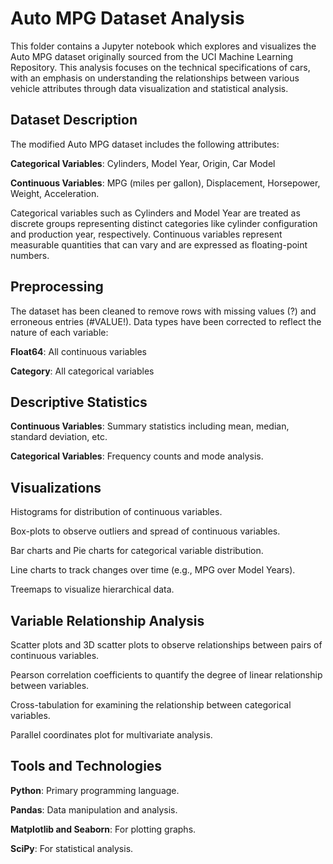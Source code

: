 # Auto MPG Dataset Analysis #
This folder contains a Jupyter notebook which explores and visualizes the Auto MPG dataset originally sourced from the UCI Machine Learning Repository. This analysis focuses on the technical specifications of cars, with an emphasis on understanding the relationships between various vehicle attributes through data visualization and statistical analysis.

## Dataset Description ##
The modified Auto MPG dataset includes the following attributes:

**Categorical Variables**: Cylinders, Model Year, Origin, Car Model

**Continuous Variables**: MPG (miles per gallon), Displacement, Horsepower, Weight, Acceleration.

Categorical variables such as Cylinders and Model Year are treated as discrete groups representing distinct categories like cylinder configuration and production year, respectively. Continuous variables represent measurable quantities that can vary and are expressed as floating-point numbers.

## Preprocessing ##
The dataset has been cleaned to remove rows with missing values (?) and erroneous entries (#VALUE!). Data types have been corrected to reflect the nature of each variable:

**Float64**: All continuous variables

**Category**: All categorical variables

## Descriptive Statistics ##
**Continuous Variables**: Summary statistics including mean, median, standard deviation, etc.

**Categorical Variables**: Frequency counts and mode analysis.

## Visualizations ##
Histograms for distribution of continuous variables.

Box-plots to observe outliers and spread of continuous variables.

Bar charts and Pie charts for categorical variable distribution.

Line charts to track changes over time (e.g., MPG over Model Years).

Treemaps to visualize hierarchical data.

## Variable Relationship Analysis ##
Scatter plots and 3D scatter plots to observe relationships between pairs of continuous variables.

Pearson correlation coefficients to quantify the degree of linear relationship between variables.

Cross-tabulation for examining the relationship between categorical variables.

Parallel coordinates plot for multivariate analysis.

## Tools and Technologies ##
**Python**: Primary programming language.

**Pandas**: Data manipulation and analysis.

**Matplotlib and Seaborn**: For plotting graphs.

**SciPy**: For statistical analysis.
